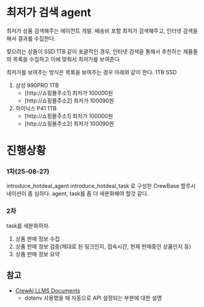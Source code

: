 # 최저가 검색 agent
최저가 상품 검색해주는 에이전트 개발.
배송비 포함 최저가 검색해주고, 인터넷 검색을해서 결과를 수집한다.

찾으려는 상품이 SSD 1TB 같이 포괄적인 경우, 인터넷 검색을 통해서 추천하는 제품들의 목록을 수집하고
이에 맞춰서 최저가를 보여준다

최저가를 보여주는 방식은
목록을 보여주는 경우 아래와 같이 한다.
1TB SSD
1. 삼성 990PRO 1TB
    - [http://쇼핑몰주소1] 최저가 100000원
    - [http://쇼핑몰주소2] 최저가 100090원
2. 하이닉스 P41 1TB    
    - [http://쇼핑몰주소1] 최저가 100000원
    - [http://쇼핑몰주소2] 최저가 100090원

# 진행상황
### 1차(25-08-27)
introduce_hotdeal_agent
introduce_hotdeal_task
로 구성한 CrewBase 할루시네이션이 좀 심하다.
agent, task를 좀 더 세분화해야 할것 같다.

### 2차
task를 세분화하자.
1. 상품 판매 정보 수집
2. 상품 판매 정보 검증(제대로 된 링크인지, 접속시간, 현재 판매중인 상품인지 등)
3. 상품 판매 정보 요약

## 참고
- [CrewAI LLMS Documents](https://docs.crewai.com/ko/concepts/llms)
  - dotenv 사용했을 때 자동으로 API 설정되는 부분에 대한 설명
